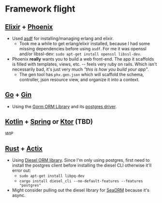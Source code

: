 # Framework flight

## [Elixir](https://elixir-lang.org/) + [Phoenix](https://www.phoenixframework.org/)

- Used [asdf](http://asdf-vm.com/) for installing/managing erlang and elixir.
  - Took me a while to get erlang/elixir installed, because I had some missing dependencies before using `asdf`. For me it was openssl and/or libssl-dev: `sudo apt-get install openssl libssl-dev`.
- Phoenix **really** wants you to build a web front-end. The app it scaffolds is filled with templates, views, etc. -- feels very ruby on rails. Which isn't necessarily bad, it's just very much _"this is how you build your app"_.
  - The gen tool has `phx.gen.json` which will scaffold the schema, controller, json resource view, and organize it into a context.

## [Go](https://go.dev/) + [Gin](https://gin-gonic.com/)

- Using the [Gorm ORM Library](https://gorm.io/) and its [postgres driver](https://github.com/go-gorm/postgres).

## [Kotlin](https://kotlinlang.org/) + [Spring](https://spring.io/guides/tutorials/spring-boot-kotlin/) or [Ktor](https://ktor.io/) (TBD)

_WIP_

## [Rust](https://www.rust-lang.org/) + [Actix](https://actix.rs/)

- Using [Diesel ORM library](https://diesel.rs). Since I'm only using postgres, first need to install the postgres client before installing the diesel CLI otherwise it'll error out:
  - `sudo apt-get install libpq-dev`
  - `cargo install diesel_cli --no-default-features --features "postgres"`
- Might consider pulling out the diesel library for [SeaORM](https://www.sea-ql.org/SeaORM/) because it's async.
